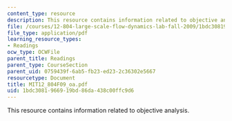 ```yaml
---
content_type: resource
description: This resource contains information related to objective analysis.
file: /courses/12-804-large-scale-flow-dynamics-lab-fall-2009/1bdc3081966919bd86da438c00ffc9d6_MIT12_804F09_oa.pdf
file_type: application/pdf
learning_resource_types:
- Readings
ocw_type: OCWFile
parent_title: Readings
parent_type: CourseSection
parent_uid: 0759439f-6ab5-fb23-ed23-2c36302e5667
resourcetype: Document
title: MIT12_804F09_oa.pdf
uid: 1bdc3081-9669-19bd-86da-438c00ffc9d6
---
```

This resource contains information related to objective analysis.

